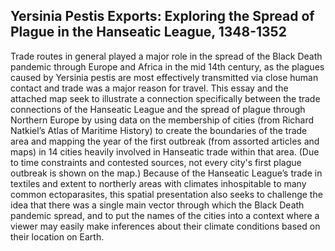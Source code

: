<section id="test">

# Yersinia Pestis Exports: Exploring the Spread of Plague in the Hanseatic League, 1348-1352

Trade routes in general played a major role in the spread of the Black Death pandemic through Europe and Africa in the mid 14th century, as the plagues caused by Yersinia pestis are most effectively transmitted via close human contact and trade was a major reason for travel. This essay and the attached map seek to illustrate a connection specifically between the trade connections of the Hanseatic League and the spread of plague through Northern Europe by using data on the membership of cities (from Richard Natkiel’s Atlas of Maritime History) to create the boundaries of the trade area and mapping the year of the first outbreak (from assorted articles and maps) in 14 cities heavily involved in Hanseatic trade within that area. (Due to time constraints and contested sources, not every city's first plague outbreak is shown on the map.) Because of the Hanseatic League’s trade in textiles and extent to northerly areas with climates inhospitable to many common ectoparasites, this spatial presentation also seeks to challenge the idea that there was a single main vector through which the Black Death pandemic spread, and to put the names of the cities into a context where a viewer may easily make inferences about their climate conditions based on their location on Earth.



</section>
